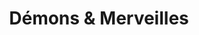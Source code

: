 ---
title: "Démons & Merveilles"
url: /charleville-mezieres/demons-et-merveilles/
shop: antiquités
---